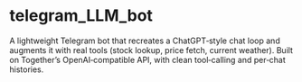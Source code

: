 # telegram_LLM_bot
A lightweight Telegram bot that recreates a ChatGPT‑style chat loop and augments it with real tools (stock lookup, price fetch, current weather). Built on Together’s OpenAI‑compatible API, with clean tool‑calling and per‑chat histories.
